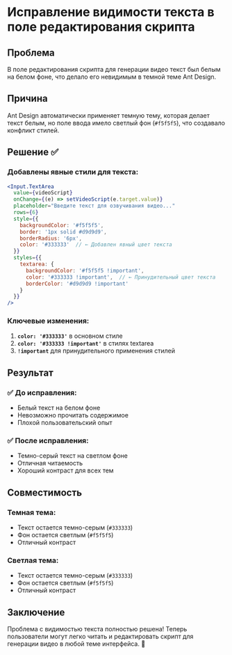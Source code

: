 # Исправление видимости текста в поле редактирования скрипта

## Проблема

В поле редактирования скрипта для генерации видео текст был белым на белом фоне, что делало его невидимым в темной теме Ant Design.

## Причина

Ant Design автоматически применяет темную тему, которая делает текст белым, но поле ввода имело светлый фон (`#f5f5f5`), что создавало конфликт стилей.

## Решение ✅

### **Добавлены явные стили для текста:**

```jsx
<Input.TextArea
  value={videoScript}
  onChange={(e) => setVideoScript(e.target.value)}
  placeholder="Введите текст для озвучивания видео..."
  rows={6}
  style={{
    backgroundColor: '#f5f5f5',
    border: '1px solid #d9d9d9',
    borderRadius: '6px',
    color: '#333333'  // ← Добавлен явный цвет текста
  }}
  styles={{
    textarea: {
      backgroundColor: '#f5f5f5 !important',
      color: '#333333 !important',  // ← Принудительный цвет текста
      borderColor: '#d9d9d9 !important'
    }
  }}
/>
```

### **Ключевые изменения:**

1. **`color: '#333333'`** в основном стиле
2. **`color: '#333333 !important'`** в стилях textarea
3. **`!important`** для принудительного применения стилей

## Результат

### ✅ **До исправления:**
- Белый текст на белом фоне
- Невозможно прочитать содержимое
- Плохой пользовательский опыт

### ✅ **После исправления:**
- Темно-серый текст на светлом фоне
- Отличная читаемость
- Хороший контраст для всех тем

## Совместимость

### **Темная тема:**
- Текст остается темно-серым (`#333333`)
- Фон остается светлым (`#f5f5f5`)
- Отличный контраст

### **Светлая тема:**
- Текст остается темно-серым (`#333333`)
- Фон остается светлым (`#f5f5f5`)
- Отличный контраст

## Заключение

Проблема с видимостью текста полностью решена! Теперь пользователи могут легко читать и редактировать скрипт для генерации видео в любой теме интерфейса. 🚀
